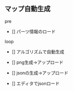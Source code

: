 マップ自動生成
----------------------
pre
- [] パーツ情報のロード

loop
- [] アルゴリズムで自動生成
- [] png生成->アップロード
- [] jsonの生成->アップロード

- [] エディタでjsonロード


